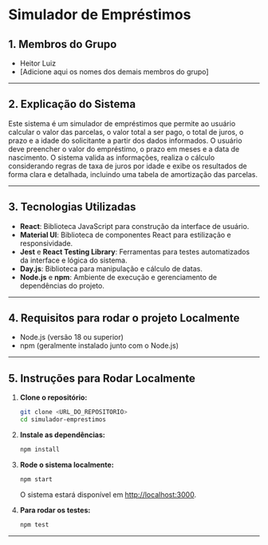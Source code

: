 # Simulador de Empréstimos

## 1. Membros do Grupo

- Heitor Luiz
- [Adicione aqui os nomes dos demais membros do grupo]

---

## 2. Explicação do Sistema

Este sistema é um simulador de empréstimos que permite ao usuário calcular o valor das parcelas, o valor total a ser pago, o total de juros, o prazo e a idade do solicitante a partir dos dados informados. O usuário deve preencher o valor do empréstimo, o prazo em meses e a data de nascimento. O sistema valida as informações, realiza o cálculo considerando regras de taxa de juros por idade e exibe os resultados de forma clara e detalhada, incluindo uma tabela de amortização das parcelas.

---

## 3. Tecnologias Utilizadas

- **React**: Biblioteca JavaScript para construção da interface de usuário.
- **Material UI**: Biblioteca de componentes React para estilização e responsividade.
- **Jest** e **React Testing Library**: Ferramentas para testes automatizados da interface e lógica do sistema.
- **Day.js**: Biblioteca para manipulação e cálculo de datas.
- **Node.js** e **npm**: Ambiente de execução e gerenciamento de dependências do projeto.

---

## 4. Requisitos para rodar o projeto Localmente

- Node.js (versão 18 ou superior)
- npm (geralmente instalado junto com o Node.js)

---

## 5. Instruções para Rodar Localmente

1. **Clone o repositório:**
   ```sh
   git clone <URL_DO_REPOSITORIO>
   cd simulador-emprestimos
   ```

2. **Instale as dependências:**
   ```sh
   npm install
   ```

3. **Rode o sistema localmente:**
   ```sh
   npm start
   ```
   O sistema estará disponível em [http://localhost:3000](http://localhost:3000).

4. **Para rodar os testes:**
   ```sh
   npm test
   ```

---